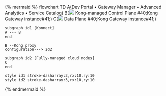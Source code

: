 <!--vale off -->
{% mermaid %} 
flowchart TD
    A(Dev Portal &bull; Gateway Manager &bull; Advanced Analytics &bull; Service Catalog)
    B(<img src="/assets/icons/gateway.svg" style="max-height:20px"> Kong-managed Control Plane #40;Kong Gateway instance#41;)
    C(<img src="/assets/icons/gateway.svg" style="max-height:20px"> Data Plane #40;Kong Gateway instance#41;)

    subgraph id1 [Konnect]
    A --- B
    end

    B --Kong proxy 
    configuration---> id2

    subgraph id2 [Fully-managed cloud nodes]
    C
    end

    style id1 stroke-dasharray:3,rx:10,ry:10
    style id2 stroke-dasharray:3,rx:10,ry:10
{% endmermaid %}
<!-- vale on-->
